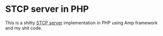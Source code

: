 
STCP server in PHP
==================

This is a shitty [STCP server](https://github.com/nikita2206/stcp-spec) implementation in PHP using
  Amp framework and my shit code.
